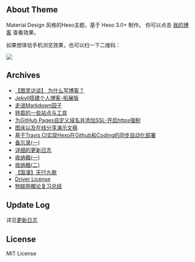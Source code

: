 
## About Theme

Material Design 风格的Hexo主题，基于 Hexo 3.0+ 制作。 你可以点击 [我的博客](https://zhouie.cn) 查看效果。

如果想体验手机浏览效果，也可以扫一下二维码：

![](http://p7n85i5tr.bkt.clouddn.com/zhouie/img/readmezhouie_QR_code.png)


## Archives

* [【图灵访谈】 为什么写博客？](https://zhouie.cn/posts/201802141)
* [Jekyll搭建个人博客-拓展版](https://zhouie.cn/posts/201802151)
* [走进Markdown园子](https://zhouie.cn/posts/201804111)
* [转载的一些站点与工具](https://zhouie.cn/posts/201804171)
* [为GitHub Pages自定义域名并添加SSL-开启https强制](https://zhouie.cn/posts/201804231)
* [图床以及在线分享演示文稿](https://zhouie.cn/posts/201804241)
* [基于Travis CI实现Hexo在Github和Coding的同步自动化部署](https://zhouie.cn/posts/201804261)
* [备忘录(一)](https://zhouie.cn/posts/201804272)
* [详细的更新日志](https://zhouie.cn/posts/201804271)
* [收纳箱(一)](https://zhouie.cn/posts/201804291)
* [收纳箱(二)](https://zhouie.cn/posts/201805011)
* [【国漫】天行九歌](https://zhouie.cn/posts/201805121)
* [Driver License](https://zhouie.cn/posts/201805261)
* [物联网概论复习总结](https://zhouie.cn/posts/201805271)


## Update Log

详见[更新日志](https://zhouie.cn/posts/201804271/)


## License

MIT License





